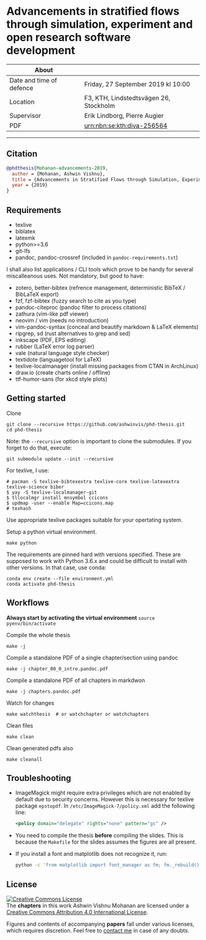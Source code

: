 # Advancements in stratified flows through simulation, experiment and open research software development

| About                    |                                                                                               |
|--------------------------|-----------------------------------------------------------------------------------------------|
| Date and time of defence | Friday, 27 September 2019 kl 10:00                                                            |
| Location                 | F3, KTH, Lindstedtsvägen 26, Stockholm                                                        |
| Supervisor               | Erik Lindborg, Pierre Augier                                                                  |
| PDF                      | [urn:nbn:se:kth:diva-256564](http://urn.kb.se/resolve?urn=urn%3Anbn%3Ase%3Akth%3Adiva-256564) |
---

## Citation

```bibtex
@phdthesis{Mohanan-advancements-2019,
  author = {Mohanan, Ashwin Vishnu},
  title = {Advancements in Stratified Flows through Simulation, Experiment and Open Research Software Development},
  year = {2019}
}
```

## Requirements

* texlive
* biblatex
* latexmk
* python>=3.6
* git-lfs
* pandoc, pandoc-crossref (included in `pandoc-requirements.txt`)

I shall also list applications / CLI tools which prove to be handy for
several miscalleanous uses. Not mandatory, but good to have:

* zotero, better-bibtex (refrence management, deterministic BibTeX / BibLaTeX export)
* fzf, fzf-bibtex (fuzzy search to cite as you type)
* pandoc-citeproc (pandoc filter to process citations)
* zathura (vim-like pdf viewer)
* neovim / vim (needs no introduction)
* vim-pandoc-syntax (conceal and beautify markdown & LaTeX elements)
* ripgrep, sd (rust alternatives to grep and sed)
* inkscape (PDF, EPS editing)
* rubber (LaTeX error log parser)
* vale (natural language style checker)
* textidote (languagetool for LaTeX)
* texlive-localmanager (install missing packages from CTAN in ArchLinux)
* draw.io (create charts online / offline)
* ttf-humor-sans (for xkcd style plots)

## Getting started

Clone

    git clone --recursive https://github.com/ashwinvis/phd-thesis.git
    cd phd-thesis

Note: the `--recursive` option is important to clone the submodules. If you
forget to do that, execute:

    git submodule update --init --recursive

For texlive, I use:

    # pacman -S texlive-bibtexextra texlive-core texlive-latexextra texlive-science biber
    $ yay -S texlive-localmanager-git
    $ tllocalmgr install mnsymbol ccicons
    $ updmap -user --enable Map=ccicons.map
    # texhash

Use appropriate texlive packages suitable for your opertating system.

Setup a python virtual environment.

    make python

The requirements are pinned hard with versions specified. These are supposed to
work with Python 3.6.x and could be difficult to install with other versions.
In that case, use conda:

    conda env create --file environment.yml
    conda activate phd-thesis


## Workflows

**Always start by activating the virtual environment** `source pyenv/bin/activate`

Compile the whole thesis

    make -j

Compile a standalone PDF of a single chapter/section using pandoc

    make -j chapter_00_0_intro.pandoc.pdf

Compile a standalone PDF of all chapters in markdwon

    make -j chapters.pandoc.pdf

Watch for changes

    make watchthesis  # or watchchapter or watchchapters

Clean files

    make clean

Clean generated pdfs also

    make cleanall


## Troubleshooting

- ImageMagick might require extra privileges which are not enabled by default
  due to security concerns. However this is necessary for texlive package
  `epstopdf`. In `/etc/ImageMagick-7/policy.xml` add the following line:

  ```xml
  <policy domain="delegate" rights="none" pattern="gs" />
  ```

- You need to compile the thesis **before** compiling the slides. This is
  because the `Makefile` for the slides assumes the figures are all present.

- If you install a font and matplotlib does not recognize it, run:

  ```sh
  python -c 'from matplotlib import font_manager as fm; fm._rebuild()
  ```

## License

<a rel="license" href="http://creativecommons.org/licenses/by/4.0/"><img
alt="Creative Commons License" style="border-width:0"
src="https://i.creativecommons.org/l/by/4.0/88x31.png" /></a><br />
The **chapters** in this work
<span xmlns:cc="http://creativecommons.org/ns#"
property="cc:attributionName">Ashwin Vishnu Mohanan</span> are licensed under a
<a rel="license" href="http://creativecommons.org/licenses/by/4.0/">Creative
Commons Attribution 4.0 International License</a>.

Figures and contents of accompanying **papers** fall under various licenses,
which requires discretion. Feel free to [contact
me](https://ashwinvis.github.io/pages/contact.html) in case of any doubts.
